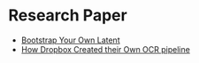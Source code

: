 # Research Paper 

* [Bootstrap Your Own Latent](https://papers.nips.cc/paper/2020/file/f3ada80d5c4ee70142b17b8192b2958e-Paper.pdf)
* [How Dropbox Created their Own OCR pipeline](https://dropbox.tech/machine-learning/creating-a-modern-ocr-pipeline-using-computer-vision-and-deep-learning) 
